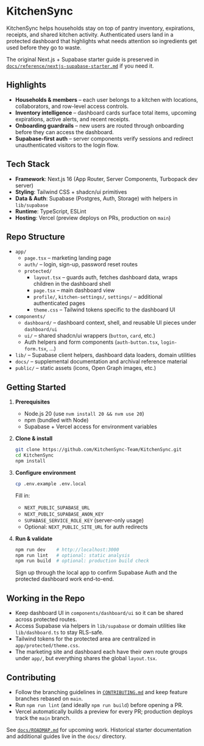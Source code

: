 # KitchenSync

KitchenSync helps households stay on top of pantry inventory, expirations, receipts, and shared kitchen activity. Authenticated users land in a protected dashboard that highlights what needs attention so ingredients get used before they go to waste.

The original Next.js + Supabase starter guide is preserved in [`docs/reference/nextjs-supabase-starter.md`](docs/reference/nextjs-supabase-starter.md) if you need it.

## Highlights

- **Households & members** – each user belongs to a kitchen with locations, collaborators, and row-level access controls.
- **Inventory intelligence** – dashboard cards surface total items, upcoming expirations, active alerts, and recent receipts.
- **Onboarding guardrails** – new users are routed through onboarding before they can access the dashboard.
- **Supabase-first auth** – server components verify sessions and redirect unauthenticated visitors to the login flow.

## Tech Stack

- **Framework**: Next.js 16 (App Router, Server Components, Turbopack dev server)
- **Styling**: Tailwind CSS + shadcn/ui primitives
- **Data & Auth**: Supabase (Postgres, Auth, Storage) with helpers in `lib/supabase`
- **Runtime**: TypeScript, ESLint
- **Hosting**: Vercel (preview deploys on PRs, production on `main`)

## Repo Structure

- `app/`
  - `page.tsx` – marketing landing page
  - `auth/` – login, sign-up, password reset routes
  - `protected/`
    - `layout.tsx` – guards auth, fetches dashboard data, wraps children in the dashboard shell
    - `page.tsx` – main dashboard view
    - `profile/`, `kitchen-settings/`, `settings/` – additional authenticated pages
    - `theme.css` – Tailwind tokens specific to the dashboard UI
- `components/`
  - `dashboard/` – dashboard context, shell, and reusable UI pieces under `dashboard/ui`
  - `ui/` – shared shadcn/ui wrappers (`button`, `card`, etc.)
  - Auth helpers and form components (`auth-button.tsx`, `login-form.tsx`, …)
- `lib/` – Supabase client helpers, dashboard data loaders, domain utilities
- `docs/` – supplemental documentation and archival reference material
- `public/` – static assets (icons, Open Graph images, etc.)

## Getting Started

1. **Prerequisites**
   - Node.js 20 (use `nvm install 20 && nvm use 20`)
   - npm (bundled with Node)
   - Supabase + Vercel access for environment variables

2. **Clone & install**
   ```bash
   git clone https://github.com/KitchenSync-Team/KitchenSync.git
   cd KitchenSync
   npm install
   ```

3. **Configure environment**
   ```bash
   cp .env.example .env.local
   ```
   Fill in:
   - `NEXT_PUBLIC_SUPABASE_URL`
   - `NEXT_PUBLIC_SUPABASE_ANON_KEY`
   - `SUPABASE_SERVICE_ROLE_KEY` (server-only usage)
   - Optional: `NEXT_PUBLIC_SITE_URL` for auth redirects

4. **Run & validate**
   ```bash
   npm run dev    # http://localhost:3000
   npm run lint   # optional: static analysis
   npm run build  # optional: production build check
   ```
   Sign up through the local app to confirm Supabase Auth and the protected dashboard work end-to-end.

## Working in the Repo

- Keep dashboard UI in `components/dashboard/ui` so it can be shared across protected routes.
- Access Supabase via helpers in `lib/supabase` or domain utilities like `lib/dashboard.ts` to stay RLS-safe.
- Tailwind tokens for the protected area are centralized in `app/protected/theme.css`.
- The marketing site and dashboard each have their own route groups under `app/`, but everything shares the global `layout.tsx`.

## Contributing

- Follow the branching guidelines in [`CONTRIBUTING.md`](CONTRIBUTING.md) and keep feature branches rebased on `main`.
- Run `npm run lint` (and ideally `npm run build`) before opening a PR.
- Vercel automatically builds a preview for every PR; production deploys track the `main` branch.

See [`docs/ROADMAP.md`](docs/ROADMAP.md) for upcoming work. Historical starter documentation and additional guides live in the `docs/` directory.
